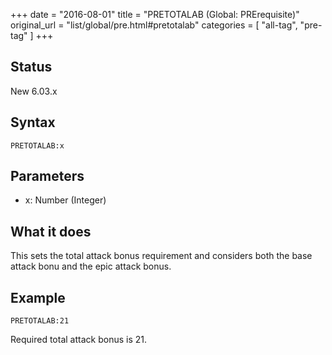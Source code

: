 +++
date = "2016-08-01"
title = "PRETOTALAB (Global: PRErequisite)"
original_url = "list/global/pre.html#pretotalab"
categories = [ "all-tag", "pre-tag" ]
+++

## Status

New 6.03.x

## Syntax

`PRETOTALAB:x`

## Parameters

-   x: Number (Integer)



What it does
------------

This sets the total attack bonus requirement and considers both the base
attack bonu and the epic attack bonus.

Example
-------

`PRETOTALAB:21`

Required total attack bonus is 21.

